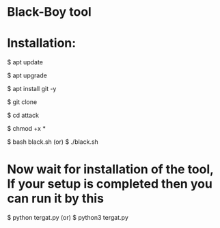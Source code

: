 # Black-Boy tool

# Installation:

$ apt update

$ apt upgrade

$ apt install git -y

$ git clone

$ cd attack

$ chmod +x *

$ bash black.sh (or) $ ./black.sh

# Now wait for installation of the tool, If your setup is completed then you can run it by this

$ python tergat.py (or) $ python3 tergat.py

